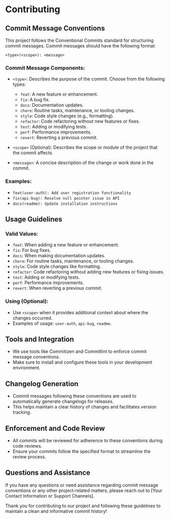 # Contributing

## Commit Message Conventions

This project follows the Conventional Commits standard for structuring commit messages. Commit messages should have the following format:

`<type>(<scope>): <message>`


### Commit Message Components:

- `<type>`: Describes the purpose of the commit. Choose from the following types:
  - `feat`: A new feature or enhancement.
  - `fix`: A bug fix.
  - `docs`: Documentation updates.
  - `chore`: Routine tasks, maintenance, or tooling changes.
  - `style`: Code style changes (e.g., formatting).
  - `refactor`: Code refactoring without new features or fixes.
  - `test`: Adding or modifying tests.
  - `perf`: Performance improvements.
  - `revert`: Reverting a previous commit.

- `<scope>` (Optional): Describes the scope or module of the project that the commit affects.

- `<message>`: A concise description of the change or work done in the commit.

### Examples:

- `feat(user-auth): Add user registration functionality`
- `fix(api-bug): Resolve null pointer issue in API`
- `docs(readme): Update installation instructions`

## Usage Guidelines

### Valid <type> Values:

- `feat`: When adding a new feature or enhancement.
- `fix`: For bug fixes.
- `docs`: When making documentation updates.
- `chore`: For routine tasks, maintenance, or tooling changes.
- `style`: Code style changes like formatting.
- `refactor`: Code refactoring without adding new features or fixing issues.
- `test`: Adding or modifying tests.
- `perf`: Performance improvements.
- `revert`: When reverting a previous commit.

### Using <scope> (Optional):

- Use `<scope>` when it provides additional context about where the changes occurred.
- Examples of <scope> usage: `user-auth`, `api-bug`, `readme`.

## Tools and Integration

- We use tools like Commitizen and Commitlint to enforce commit message conventions.
- Make sure to install and configure these tools in your development environment.

## Changelog Generation

- Commit messages following these conventions are used to automatically generate changelogs for releases.
- This helps maintain a clear history of changes and facilitates version tracking.

## Enforcement and Code Review

- All commits will be reviewed for adherence to these conventions during code reviews.
- Ensure your commits follow the specified format to streamline the review process.

## Questions and Assistance

If you have any questions or need assistance regarding commit message conventions or any other project-related matters, please reach out to [Your Contact Information or Support Channels].


Thank you for contributing to our project and following these guidelines to maintain a clean and informative commit history!
